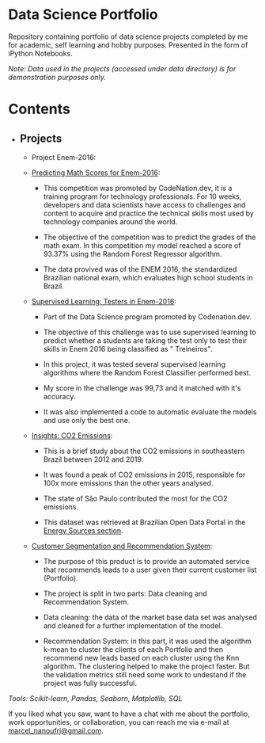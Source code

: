 # Data Science Portfolio

Repository containing portfolio of data science projects completed by me for academic, self learning and hobby purposes. Presented in the form of iPython Notebooks.

*Note: Data used in the projects (accessed under data directory) is for demonstration purposes only.*

# Contents

* ## Projects
   * Project Enem-2016:
    * [Predicting Math Scores for Enem-2016](https://github.com/MarcelRocha/portfolio_data_science/blob/master/Project%20Enem/enem_regression/Enem-Regression.ipynb): 
      
      * This competition was promoted by CodeNation.dev, it is a training program for technology professionals. For 10 weeks, developers and data scientists have access to challenges and content to acquire and practice the technical skills most used by technology companies around the world.

      * The objective of the competition was to predict the grades of the math exam. In this competition my model reached a score of 93.37% using the Random Forest Regressor algorithm.

      * The data provived was of the ENEM 2016, the standardized Brazilian national exam, which evaluates high school students in Brazil.
    
    * [Supervised Learning: Testers in Enem-2016](https://github.com/MarcelRocha/portfolio_data_science/blob/master/Project%20Enem/enem_classification/Enem-Classification.ipynb): 
      
      * Part of the Data Science program promoted by Codenation.dev.
      
      * The objective of this challenge was to use supervised learning to predict whether a students are taking the test only to test their skills in Enem 2016 being classified as " Treineiros".
      
      * In this project, it was tested several supervised learning algorithms where the Random Forest Classifier performed best.
      
      * My score in the challenge was 99,73 and it matched with it's accuracy.
      
      * It was also implemented a code to automatic evaluate the models and use only the best one. 
 
    * [Insights: CO2 Emissions](https://github.com/MarcelRocha/portfolio_data_science/blob/master/Insight_co2_emissions/Insights_co2_emissions.ipynb):
      
      * This is a brief study about the CO2 emissions in southeastern Brazil between 2012 and 2019.
      
      * It was found a peak of CO2 emissions in 2015, responsible for 100x more emissions than the other years analysed. 
      
      * The state of São Paulo contributed the most for the CO2 emissions.
      
      * This dataset was retrieved at Brazilian Open Data Portal in the [Energy Sources section](http://dados.gov.br/dataset/fontes-energeticas).
     
    * [Customer Segmentation and Recommendation System](https://github.com/MarcelRocha/portfolio_data_science/tree/master/recommendation%20system): 
     
      * The purpose of this product is to provide an automated service that recommends leads to a user given their current customer list (Portfolio).
      
      * The project is split in two parts: Data cleaning and Recommendation System.
      
      * Data cleaning: the data of the market base data set was analysed and cleaned for a further implementation of the model.
      
      * Recommendation System: in this part, it was used the algorithm k-mean to cluster the clients of each Portfolio and then recommend new leads based on each cluster using the Knn algorithm. The clustering helped to make the project faster. But the validation metrics still need some work to undestand if the project was fully successful.
    
*Tools: Scikit-learn, Pandas, Seaborn, Matplotlib, SQL*

If you liked what you saw, want to have a chat with me about the portfolio, work opportunities, or collaboration, you can reach me via e-mail at marcel_nanoufrj@gmail.com.
